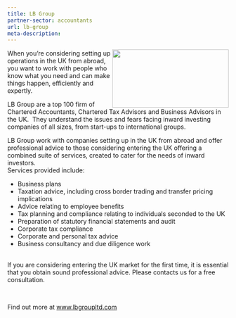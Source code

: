 ```yaml
---
title: LB Group
partner-sector: accountants
url: lb-group
meta-description:
---
```

<p><img alt="" src="//clarity-strategies.github.io/ie-uploads/uploads/partners/LBGroup_265w.png" style="float:right; height:132px; width:265px" />When you&rsquo;re considering setting up operations in the UK from abroad, you want to work with people who know what you need and can make things happen, efficiently and expertly.</p><p>LB Group are a top 100 firm of Chartered Accountants, Chartered Tax Advisors and Business Advisors in the UK.&nbsp; They understand the issues and fears facing inward investing companies of all sizes, from start-ups to international groups.</p><p>LB Group work with companies setting up in the UK from abroad and offer professional advice to those considering entering the UK offering a combined suite of services, created to cater for the needs of inward investors.<br />Services provided include:</p><ul><li>Business plans</li><li>Taxation advice, including cross border trading and transfer pricing implications</li><li>Advice relating to employee benefits</li><li>Tax planning and compliance relating to individuals seconded to the UK</li><li>Preparation of statutory financial statements and audit</li><li>Corporate tax compliance</li><li>Corporate and personal tax advice</li><li>Business consultancy and due diligence work</li></ul><p><br />If you are considering entering the UK market for the first time, it is essential that you obtain sound professional advice. Please contacts us for a free consultation.</p><p>&nbsp;</p><p>Find out more at <a href="http://www.lbgroupltd.com" target="_blank">www.lbgroupltd.com</a></p>